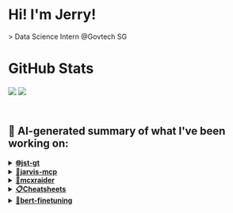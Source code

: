 

# Hi! I'm Jerry!
<p>
  > Data Science Intern @Govtech SG
</p>

# GitHub Stats
<p>
  <img align="center" src="https://github-readme-stats.vercel.app/api?username=mcxraider&count_private=true&show_icons=true&theme=github_dark&bg_color=00000099&rank_icon=percentile" />
  <img align="center" src="https://github-readme-stats.vercel.app/api/top-langs/?username=mcxraider&theme=github_dark&bg_color=00000099&exclude_repo=mcxraider.github.io&langs_count=8&size_weight=0.3&count_weight=0.7&hide=css,html&layout=compact" />
</p>
<br>

## 🔨 AI-generated summary of what I've been working on:

  <details>
  <summary><strong><a href="https://github.com/mcxraider/jst-gt">🌐jst-gt</a></strong></summary>
  <br/>
  > This repository contains a tagging system for the IDD team to enhance skills identification and management within the team. <br/>
  ------------------------------------------------------------------------------------------------------------------------------ <br/>
  > The commits focused on improving deployment, enhancing S3 operations, fixing OpenAI client issues, and simplifying parquet loading.
  </details>
  
  <details>
  <summary><strong><a href="https://github.com/mcxraider/jarvis-mcp">🤖jarvis-mcp</a></strong></summary>
  <br/>
  > This repository contains a voice-integrated JARVIS-like assistant project integrated with Minecraft Modding API (MCP). <br/>
  ------------------------------------------------------------------------------------------------------------------------------ <br/>
  > The "jarvis-mcp" repository saw integration updates including Todoist, GPT processing, and Telegram bot setup. Refactoring, config, and structure changes were implemented.
  </details>
  
  <details>
  <summary><strong><a href="https://github.com/mcxraider/mcxraider">🚀mcxraider</a></strong></summary>
  <br/>
  > This repository contains automated README files generated by GPT-3, scheduled to run via cron job on GitHub profiles. <br/>
  ------------------------------------------------------------------------------------------------------------------------------ <br/>
  > The `mcxraider` repository has multiple commits auto-updating the README.md files with a signed-off update to markdown.ts by "jerry."
  </details>
  
  <details>
  <summary><strong><a href="https://github.com/mcxraider/Cheatsheets">📋Cheatsheets</a></strong></summary>
  <br/>
  > This repository contains a collection of files and resources related to a specific project or topic. <br/>
  ------------------------------------------------------------------------------------------------------------------------------ <br/>
  > The Cheatsheets repository saw updates with final DSA2101 cheatsheet additions and deletions of redundant files.
  </details>
  
  <details>
  <summary><strong><a href="https://github.com/mcxraider/bert-finetuning">🚀bert-finetuning</a></strong></summary>
  <br/>
  > This repository contains a template for fine-tuning BERT models using both grid and randomised hyperparameter search methods. It offers a structured approach for enhancing BERT's performance in NLP tasks. <br/>
  ------------------------------------------------------------------------------------------------------------------------------ <br/>
  > The repository "bert-finetuning" was initialized with a README file, which was later deleted in the initial commit.
  </details>
  
<br>

